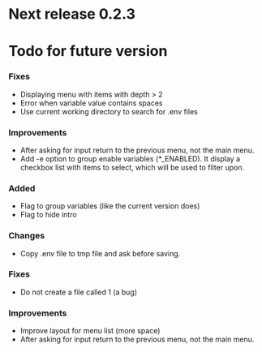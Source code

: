 # Next release 0.2.3

# Todo for future version

### Fixes
- Displaying menu with items with depth > 2
- Error when variable value contains spaces
- Use current working directory to search for .env files

### Improvements
- After asking for input return to the previous menu, not the main menu.
- Add -e option to group enable variables (*_ENABLED). It display a checkbox
  list with items to select, which will be used to filter upon.

### Added
- Flag to group variables (like the current version does)
- Flag to hide intro

### Changes
- Copy .env file to tmp file and ask before saving.

### Fixes
- Do not create a file called 1 (a bug)

### Improvements
- Improve layout for menu list (more space)
- After asking for input return to the previous menu, not the main menu.

